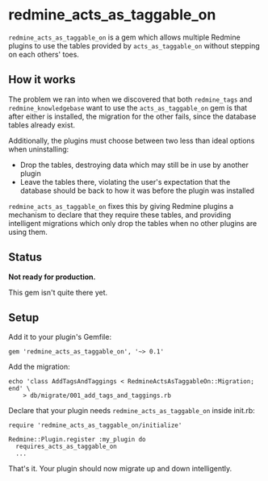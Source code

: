 # redmine_acts_as_taggable_on

`redmine_acts_as_taggable_on` is a gem which allows multiple Redmine plugins to
use the tables provided by `acts_as_taggable_on` without stepping on each
others' toes.

## How it works

The problem we ran into when we discovered that both `redmine_tags` and
`redmine_knowledgebase` want to use the `acts_as_taggable_on` gem is that after
either is installed, the migration for the other fails, since the database
tables already exist.

Additionally, the plugins must choose between two less than ideal options when
uninstalling:

* Drop the tables, destroying data which may still be in use by another plugin
* Leave the tables there, violating the user's expectation that the database
  should be back to how it was before the plugin was installed

`redmine_acts_as_taggable_on` fixes this by giving Redmine plugins a mechanism
to declare that they require these tables, and providing intelligent migrations
which only drop the tables when no other plugins are using them.

## Status

**Not ready for production.**

This gem isn't quite there yet.

## Setup

Add it to your plugin's Gemfile:

    gem 'redmine_acts_as_taggable_on', '~> 0.1'

Add the migration:

    echo 'class AddTagsAndTaggings < RedmineActsAsTaggableOn::Migration; end' \
        > db/migrate/001_add_tags_and_taggings.rb

Declare that your plugin needs `redmine_acts_as_taggable_on` inside init.rb:

    require 'redmine_acts_as_taggable_on/initialize'

    Redmine::Plugin.register :my_plugin do
      requires_acts_as_taggable_on
      ...

That's it. Your plugin should now migrate up and down intelligently.
